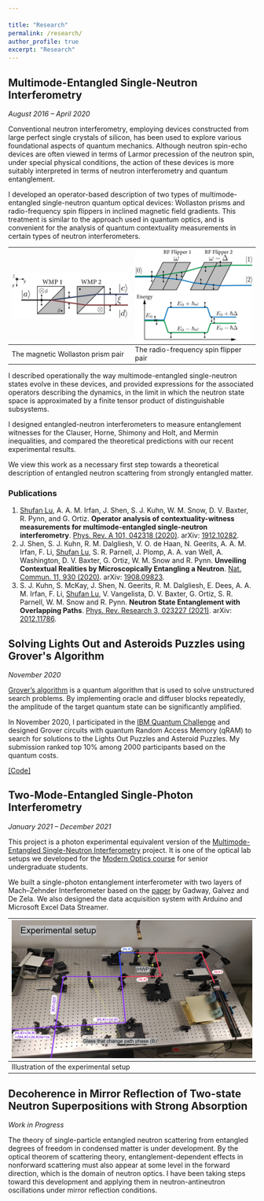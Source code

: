```yaml
---

title: "Research"
permalink: /research/
author_profile: true
excerpt: "Research"
---
```


## Multimode-Entangled Single-Neutron Interferometry

_August 2016 – April 2020_

Conventional neutron interferometry, employing devices constructed from large perfect single crystals of silicon, has been used to explore various foundational aspects of quantum mechanics. Although neutron spin-echo devices are often viewed in terms of Larmor precession of the neutron spin, under special physical conditions, the action of these devices is more suitably interpreted in terms of neutron interferometry and quantum entanglement. 

I developed an operator-based description of two types of multimode-entangled single-neutron quantum optical devices: Wollaston prisms and radio-frequency spin flippers in inclined magnetic field gradients. This treatment is similar to the approach used in quantum optics, and is convenient for the analysis of quantum contextuality measurements in certain types of neutron interferometers. 

|<img src="/images/wollaston.png" />  | <img src="/images/RFflipper.png" /> |
|-------------------------------------|-------------------------------------|
|The magnetic Wollaston prism pair    |The radio-frequency spin flipper pair|

I described operationally the way multimode-entangled single-neutron states evolve in these devices, and provided expressions for the associated operators describing the dynamics, in the limit in which the neutron state space is approximated by a finite tensor product of distinguishable subsystems. 

I designed entangled-neutron interferometers to measure entanglement witnesses for the Clauser, Horne, Shimony and Holt, and Mermin inequalities, and compared the theoretical predictions with our recent experimental results. 

We view this work as a necessary first step towards a theoretical description of entangled neutron scattering from strongly entangled matter.

### Publications

1.	<ins>Shufan Lu</ins>, A. A. M. Irfan, J. Shen, S. J. Kuhn, W. M. Snow, D. V. Baxter, R. Pynn, and G. Ortiz. **Operator analysis of contextuality-witness measurements for multimode-entangled single-neutron interferometry**. [Phys. Rev. A 101, 042318 (2020)](https://journals.aps.org/pra/abstract/10.1103/PhysRevA.101.042318). arXiv: [1912.10282](https://arxiv.org/abs/1912.10282).
2.	J. Shen, S. J. Kuhn, R. M. Dalgliesh, V. O. de Haan, N. Geerits, A. A. M. Irfan, F. Li, <ins>Shufan Lu</ins>, S. R. Parnell, J. Plomp, A. A. van Well, A. Washington, D. V. Baxter, G. Ortiz, W. M. Snow and R. Pynn. **Unveiling Contextual Realities by Microscopically Entangling a Neutron**. [Nat. Commun. 11, 930 (2020)](https://www.nature.com/articles/s41467-020-14741-y). arXiv: [1908.09823](https://arxiv.org/abs/1908.09823).
3.	S. J. Kuhn, S. McKay, J. Shen, N. Geerits, R. M. Dalgliesh, E. Dees, A. A. M. Irfan, F. Li, <ins>Shufan Lu</ins>, V. Vangelista, D. V. Baxter, G. Ortiz, S. R. Parnell, W. M. Snow and R. Pynn. **Neutron State Entanglement with Overlapping Paths**. [Phys. Rev. Research 3, 023227 (2021)](https://journals.aps.org/prresearch/abstract/10.1103/PhysRevResearch.3.023227). arXiv: [2012.11786](https://arxiv.org/abs/2012.11786).


## Solving Lights Out and Asteroids Puzzles using Grover's Algorithm

_November 2020_

[Grover’s algorithm](https://en.wikipedia.org/wiki/Grover%27s_algorithm) is a quantum algorithm that is used to solve unstructured search problems. By implementing oracle and diffuser blocks repeatedly, the amplitude of the target quantum state can be significantly amplified.

In November 2020, I participated in the [IBM Quantum Challenge](https://github.com/qiskit-community/IBMQuantumChallenge2020) and designed Grover circuits with quantum Random Access Memory (qRAM) to search for solutions to the Lights Out Puzzles and Asteroid Puzzles. My submission ranked top 10% among 2000 participants based on the quantum costs.

[[Code]](https://github.com/shufan-mct/IBM_quantum_challenge_2020)

## Two-Mode-Entangled Single-Photon Interferometry

_January 2021 – December 2021_

This project is a photon experimental equivalent version of the [Multimode-Entangled Single-Neutron Interferometry](https://shufan-mct.github.io/research/#multimode-entangled-single-neutron-interferometry) project. It is one of the optical lab setups we developed for the [Modern Optics course](https://physics.indiana.edu/student-portal/courses/class/iub-spring-2022-phys-p460) for senior undergraduate students.

We built a single-photon entanglement interferometer with two layers of Mach–Zehnder Interferometer based on the [paper](https://iopscience.iop.org/article/10.1088/0953-4075/42/1/015503) by Gadway, Galvez and De Zela. We also designed the data acquisition system with Arduino and Microsoft Excel Data Streamer.

|<img src="/images/photon_exp_setup.jpg" />| 
|------------------------------------------|
| Illustration of the experimental setup   | 

## Decoherence in Mirror Reflection of Two-state Neutron Superpositions with Strong Absorption

_Work in Progress_

The theory of single-particle entangled neutron scattering from entangled degrees of freedom in condensed matter is under development. By the optical theorem of scattering theory, entanglement-dependent effects in nonforward scattering must also appear at some level in the forward direction, which is the domain of neutron optics. I have been taking steps toward this development and applying them in neutron-antineutron oscillations under mirror reflection conditions.

